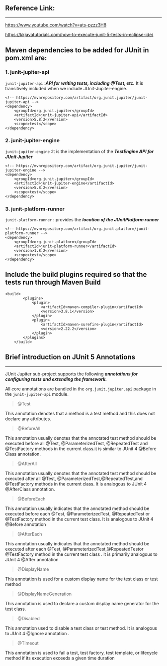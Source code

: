 ## Reference Link:
------------------

https://www.youtube.com/watch?v=ats-pzzz3H8

https://kkjavatutorials.com/how-to-execute-junit-5-tests-in-eclipse-ide/


## Maven dependencies to be added for JUnit in pom.xml are:

### 1. junit-jupiter-api

`junit-jupiter-api` :***API for writing tests, including @Test, etc.*** It is transitively included when we include JUnit-Jupiter-engine.

```
<!-- https://mvnrepository.com/artifact/org.junit.jupiter/junit-jupiter-api -->
<dependency>
    <groupId>org.junit.jupiter</groupId>
    <artifactId>junit-jupiter-api</artifactId>
    <version>5.8.2</version>
    <scope>test</scope>
</dependency>
```

### 2. junit-jupiter-engine

`junit–jupiter-engine` :It is the implementation of the ***TestEngine API for JUnit Jupiter***

```
<!-- https://mvnrepository.com/artifact/org.junit.jupiter/junit-jupiter-engine -->
<dependency>
    <groupId>org.junit.jupiter</groupId>
    <artifactId>junit-jupiter-engine</artifactId>
    <version>5.8.2</version>
    <scope>test</scope>
</dependency>
```

### 3. junit-platform-runner

`junit-platform-runner` : provides the ***location of the JUnitPlatform runner***

```
<!-- https://mvnrepository.com/artifact/org.junit.platform/junit-platform-runner -->
<dependency>
    <groupId>org.junit.platform</groupId>
    <artifactId>junit-platform-runner</artifactId>
    <version>1.8.2</version>
    <scope>test</scope>
</dependency>
```

## Include the build plugins required so that the tests run through Maven Build
```
<build>
		<plugins>
			<plugin>
				<artifactId>maven-compiler-plugin</artifactId>
				<version>3.8.1</version>
			</plugin>
			<plugin>
				<artifactId>maven-surefire-plugin</artifactId>
				<version>2.22.2</version>
			</plugin>
		</plugins>
	</build>
```



## Brief introduction on  JUnit 5 Annotations
---------------------------------------------

JUnit Jupiter sub-project supports the following ***annotations for configuring tests and extending the framework.***

All core annotations are bundled in the `org.junit.jupiter.api` package in the `junit-jupiter-api` module.

> @Test

This annotation denotes that a method is a test method and this does not declare any attributes.

> @BeforeAll

This annotation usually denotes that the annotated test method should be executed before all @Test, @ParameterizedTest, @RepeatedTest and @TestFactory methods in the current class.it is similar to JUnit 4  @Before Class annotation.

> @AfterAll

This annotation usually denotes that the annotated test method should be executed after all @Test, @ParameterizedTest,@RepeatedTest,and @TestFactory methods in the current class. It is  analogous to JUnit 4 @AfterClass annotation.

> @BeforeEach

This annotation usually indicates that the annotated method should be executed before each @Test, @ParameterizedTest, @RepeatedTest or @TestFactory method in the current test class. It is analogous to JUnit 4 @Before annotation

> @AfterEach

This annotation usually indicates that the annotated method should be executed after each @Test, @ParameterizedTest,@RepeatedTestor @TestFactory method in the current test class . it is primarily analogous to JUnit 4  @After annotation

> @DisplayName

This annotation is used for a custom display name for the test class or test method

> @DisplayNameGeneration

This annotation is used to declare a custom display name generator for the test class.

> @Disabled

This annotation  used to disable a test class or test method. It is analogous to JUnit 4 @Ignore annotation .

> @Timeout

This annotation   is used to fail a test, test factory, test template, or lifecycle method if its execution exceeds a given time duration
